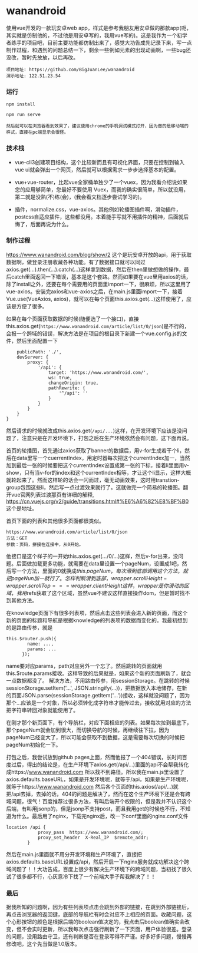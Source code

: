 wanandroid
==========

使用vue开发的一款玩安卓web app，样式是参考我朋友用安卓做的那款app(呃，其实就是仿制他的，不过他是用安卓写的，我用vue写的)。这是我作为一个初学者练手的项目吧，目前主要功能都仿制出来了，感觉大功告成先记录下来，写一点制作过程，和遇到的问题总结一下，剩余一些例如元素的出现动画啊，一些bug还没改，暂时先放放，以后再改。

    项目地址: https://github.com/BigJuanLee/wanandroid
    演示地址: 122.51.23.54

### 运行

    npm install
    
    npm run serve
    
    然后就可以在浏览器看到效果了，建议使用chrome的手机调试模式打开，因为做的是移动端的样式，直接在pc端显示会很怪。
    
### 技术栈

* vue-cli3创建项目结构，这个比较新而且有可视化界面，只要在控制到输入vue ui就会弹出一个网页，然后就可以根据需求一步步选择基本的配置。  

* vue+vue-router，比起vue全家桶单独少了一个vuex，因为我看介绍说如果您的应用够简单，您最好不要使用 Vuex，而我的确实很简单，所以就没用，第二就是没熟(不)练(会)，(我会看文档逐步尝试学习的)。  

* 插件，normalize.css，vue-axios。其他例如轮播图插件啊，滑动插件，postcss自适应插件，这些都没用。本着能手写就不用插件的精神，后面就后悔了，后面再说为什么。

### 制作过程
    
https://www.wanandroid.com/blog/show/2 这个是玩安卓开放的api，用于获取数据啊，做登录注册收藏各种功能。有了数据接口就可以同过axios.get(...).then(...).catch(...)这样拿到数据，然后在then里做想做的操作，最后catch里面返回一下错误，基本是这个套路。然而如果要在vue里用axios的话，除了install之外，还要在每个需要用的页面里import一下，很麻烦，所以这里用了vue-axios。安装完axios和vue-axios之后，在main.js里面import一下，接着Vue.use(VueAxios, axios)，就可以在每个页面this.axios.get(...)这样使用了，应该是方便了很多。
    
    
如果在每个页面获取数据的时候(随便选了一个接口)，直接this.axios.get(`https://www.wanandroid.com/article/list/0/json`)是不行的，会报一个跨域的错误，解决方法是在项目的根目录下新建一个vue.config.js的文件，然后里面配置一下
```module.exports = {
    publicPath: './',
    devServer: {
        proxy: {
            '/api': {
                target: 'https://www.wanandroid.com/',
                ws: true,
                changeOrigin: true,
                pathRewrite: {
                    '^/api': ''
                }
            }
        }
    }
}
```
然后请求的时候就改成this.axios.get(`/api/...`)这样，在开发环境下应该是没问题了，注意只是在开发环境下，打包之后在生产环境依然会有问题，这下面再说。


首页的轮播图，首先通过axios获取了banner的数据后，用v-for生成若干个li，然后在data里写一个cuerrentIndex，用定时器每次把这个currentIndex加一，当然加到最后一张的时候要把这个currentIndex设置成第一张的下标，接着li里面用v-show，只有当v-for的index和这个currentIndex相等，才让这个li显示，这样大概就轮起来了。然而这样轮的话会一闪而过，毫无动画效果，这时用transtion-group包围这些li，然后写一点过渡效果就行了。这就做完一个简易的轮播图。翻开vue官网列表过渡那页有详细的解释, https://cn.vuejs.org/v2/guide/transitions.html#%E6%A6%82%E8%BF%B0 这个是地址。


首页下面的列表和其他很多页面都很类似。
```
https://www.wanandroid.com/article/list/0/json
方法：GET
参数：页码，拼接在连接中，从0开始。
```
他接口是这个样子的一开始this.axios.get(.../0/...)这样，然后v-for出来，没问题。后面做加载更多功能，就需要在data里设置一个pageNum，设置成1吧，然后写一个方法，里面的0就换成${this.pageNum}，每次滑到底部调用这个方法，就把pageNun加一就行了。怎样判断滑到底部，wrapper.scrollHeight - wrapper.scrollTop === wrapper.clientHeight这样，wrapper是你滑动的区域，我用$refs获取了这个区域，虽然vue不建议这样直接操作dom，但是暂时找不到其他方法。


在knowledge页面下有很多列表项，然后点击这些列表会进入新的页面，而这个新的页面的标题和导航是根据knowledge的列表项的数据而变化的。我最初想到的是路由传参，就是
```
this.$router.push({
        name: ...,
        params: ...
      });
```
name要对应params，path对应另外一个忘了。然后跳转的页面就用this.$route.params接收。这样导致的后果就是，如果这个新的页面刷新了，就会一点数据都没了。
解决方法，不用路由传参，用sessionStorage。在跳转的时候sessionStorage.setItem('...', JSON.stringify(...))，把数据放入本地储存，在新的页面JSON.parse(sessionStorage.getItem('...'))接收，这样就没问题了，因为那个...应该是一个对象，所以必须转化成字符串才能传过去，接收就用对应的方法把字符串转回对象就能使用了。


在刚才那个新页面下，有个导航栏，对应下面相应的列表。如果每次拉到最底下，那个pageNum就会加到很大，而切换导航的时候，再继续往下拉，因为pageNum已经变大了，所以可能会获取不到数据，这是需要每次切换的时候把pageNum初始化一下。


打包之后，我尝试放到github pages上面，然而他报了一个404错误，长时间百度过后，得出的结论是，在生产环境下axios.get(/api/...)里面的api不会帮我转化成https://www.wanandroid.com 所以找不到路径。所以我在main.js里设置了axios.defaults.baseURL，如果是开发环境呢，就等于/api，如果是生产环境呢，就等于https://www.wanandroid.com 然后各个页面的this.axios(/api/...)就把/api去掉，去掉的话，404的问题是解决了，然而在这个生产环境下还是会有跨域问题，很气！百度推荐过很多方法，有叫后端开个权限的，但是我并不认识这个后端，有叫用jsonp的，但是jsonp不支持post，而且我用get的时候也不行，不知道为什么。最后用了nginx，下载完nginx后，改一下conf里面的nginx.conf文件
```
location /api {
			proxy_pass  https://www.wanandroid.com/;
			proxy_set_header  X-Real_IP  $remote_addr;
		}
```
然后在main.js里面就不用分开发环境和生产环境了，直接把axios.defaults.baseURL设置成/api，然后开启一下nginx服务就成功解决这个跨域问题了！！大功告成，百度上很少有解决生产环境下的跨域问题，当初找了很久试了很多都不行，心灰意冷下找了一个前端大手子帮我解决了！！


### 最后

据我所知的问题啊，因为有些列表项点击会跳到外部的链接，在跳到外部链接后，再点击浏览器的返回键，底部的导航栏有时会对应不上相应的页面。收藏问题，这个心形按钮的颜色是根据后端的boolean值决定的，我点击后boolean值确实会改变，但不会实时更新，所以我每次点击强行刷新了一下页面，用户体验很差。登录的问题，没用路由守卫，还有判断是否在登录写得不严谨。好多好多问题，慢慢再修改吧，这个先当做是1.0版本。

